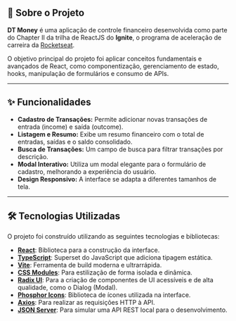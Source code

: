 ## 📄 Sobre o Projeto

**DT Money** é uma aplicação de controle financeiro desenvolvida como parte do Chapter II da trilha de ReactJS do **Ignite**, o programa de aceleração de carreira da [Rocketseat](https://www.rocketseat.com.br/).

O objetivo principal do projeto foi aplicar conceitos fundamentais e avançados de React, como componentização, gerenciamento de estado, hooks, manipulação de formulários e consumo de APIs.

---

## ✨ Funcionalidades

-   **Cadastro de Transações:** Permite adicionar novas transações de entrada (income) e saída (outcome).
-   **Listagem e Resumo:** Exibe um resumo financeiro com o total de entradas, saídas e o saldo consolidado.
-   **Busca de Transações:** Um campo de busca para filtrar transações por descrição.
-   **Modal Interativo:** Utiliza um modal elegante para o formulário de cadastro, melhorando a experiência do usuário.
-   **Design Responsivo:** A interface se adapta a diferentes tamanhos de tela.

---

## 🛠️ Tecnologias Utilizadas

O projeto foi construído utilizando as seguintes tecnologias e bibliotecas:

-   **[React](https://reactjs.org/)**: Biblioteca para a construção da interface.
-   **[TypeScript](https://www.typescriptlang.org/)**: Superset do JavaScript que adiciona tipagem estática.
-   **[Vite](https://vitejs.dev/)**: Ferramenta de build moderna e ultrarrápida.
-   **[CSS Modules](https://styled-components.com/)**: Para estilização de forma isolada e dinâmica.
-   **[Radix UI](https://www.radix-ui.com/)**: Para a criação de componentes de UI acessíveis e de alta qualidade, como o Dialog (Modal).
-   **[Phosphor Icons](https://phosphoricons.com/)**: Biblioteca de ícones utilizada na interface.
-   **[Axios](https://axios-http.com/)**: Para realizar as requisições HTTP à API.
-   **[JSON Server](https://github.com/typicode/json-server)**: Para simular uma API REST local para o desenvolvimento.
